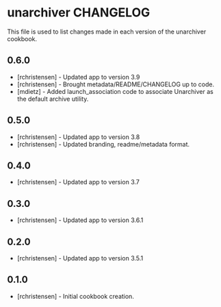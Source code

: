 unarchiver CHANGELOG
====================

This file is used to list changes made in each version of the unarchiver cookbook.


0.6.0
-----
- [rchristensen] - Updated app to version 3.9
- [rchristensen] - Brought metadata/README/CHANGELOG up to code.
- [mdietz] - Added launch_association code to associate Unarchiver as the default archive utility.

0.5.0
-----
- [rchristensen] - Updated app to version 3.8
- [rchristensen] - Updated branding, readme/metadata format.

0.4.0
-----
- [rchristensen] - Updated app to version 3.7

0.3.0
-----
- [rchristensen] - Updated app to version 3.6.1

0.2.0
-----
- [rchristensen] - Updated app to version 3.5.1

0.1.0
-----
- [rchristensen] - Initial cookbook creation.
